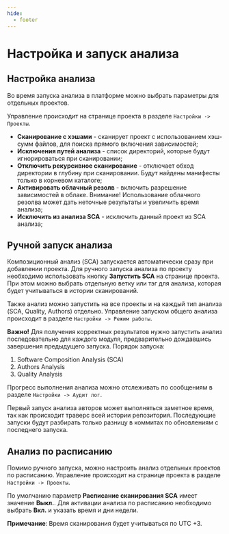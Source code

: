```yaml
---
hide:
  - footer
---
```


# Настройка и запуск анализа

## Настройка анализа

Во время запуска анализа в платформе можно выбрать параметры для отдельных проектов.

Управление происходит на странице проекта в разделе `Настройки -> Проекты`.

- **Сканирование с хэшами** - сканирует проект с использованием хэш-сумм файлов, для поиска прямого включения зависимостей;
- **Исключения путей анализа** - список директорий, которые будут игнорироваться при сканировании;
- **Отключить рекурсивное сканирование** - отключает обход директории в глубину при сканировании. Будут найдены манифесты только в корневом каталоге;
- **Активировать облачный резолв** - включить разрешение зависимостей в облаке. Внимание! Использование облачного резолва может дать неточные результаты и увеличить время анализа;
- **Исключить из анализа SCA** - исключить данный проект из SCA анализа;

## Ручной запуск анализа

Композиционный анализ (SCA) запускается автоматически сразу при добавлении проекта. Для ручного запуска анализа по проекту необходимо использовать кнопку **Запустить SCA** на странице проекта. При этом можно выбрать отдельную ветку или тэг для анализа, которая будет учитываться в истории сканирований.

Также анализ можно запустить на все проекты и на каждый тип анализа (SCA, Quality, Authors) отдельно. Управление запуском общего анализа происходит в разделе `Настройки -> Режим работы`.

**Важно!** Для получения корректных результатов нужно запустить анализ последовательно для каждого модуля, предварительно дождавшись завершения предыдущего запуска. Порядок запуска:

1. Software Composition Analysis (SCA)
2. Authors Analysis
3. Quality Analysis

Прогресс выполнения анализа можно отслеживать по сообщениям в разделе `Настройки -> Аудит лог`.

Первый запуск анализа авторов может выполняться заметное время, так как происходит траверс всей истории репозитория. Последующие запуски будут разбирать только разницу в коммитах по обновлениям с последнего запуска.

## Анализ по расписанию

Помимо ручного запуска, можно настроить анализ отдельных проектов по расписанию. Управление происходит на странице проекта в разделе `Настройки -> Проекты`.

По умолчанию параметр **Расписание сканирования SCA** имеет значение **Выкл.**. Для активации анализа по расписанию необходимо выбрать **Вкл.** и указать время и дни недели.

**Примечание**: Время сканирования будет учитываться по UTC +3.
